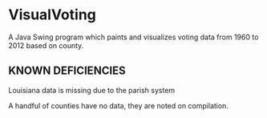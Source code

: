 # VisualVoting
A Java Swing program which paints and visualizes voting data from 1960 to 2012 based on county.

KNOWN DEFICIENCIES
--------------------

Louisiana data is missing due to the parish system

A handful of counties have no data, they are noted on compilation.
